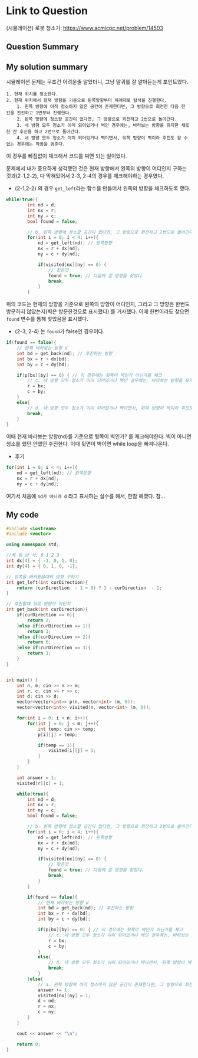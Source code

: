 # Link to Question
(시뮬레이션) 로봇 청소기: https://www.acmicpc.net/problem/14503
## Question Summary

## My solution summary
시뮬레이션 문제는 무조건 어려운줄 알았더니, 그냥 말귀를 잘 알아듣는게 포인트였다. 

```
1. 현재 위치를 청소한다.
2. 현재 위치에서 현재 방향을 기준으로 왼쪽방향부터 차례대로 탐색을 진행한다.
    1. 왼쪽 방향에 아직 청소하지 않은 공간이 존재한다면, 그 방향으로 회전한 다음 한 칸을 전진하고 1번부터 진행한다.
    2. 왼쪽 방향에 청소할 공간이 없다면, 그 방향으로 회전하고 2번으로 돌아간다.
    3. 네 방향 모두 청소가 이미 되어있거나 벽인 경우에는, 바라보는 방향을 유지한 채로 한 칸 후진을 하고 2번으로 돌아간다.
    4. 네 방향 모두 청소가 이미 되어있거나 벽이면서, 뒤쪽 방향이 벽이라 후진도 할 수 없는 경우에는 작동을 멈춘다.
```

이 경우를 빠짐없이 체크해서 코드를 짜면 되는 일이었다. 

문제에서 내가 중요하게 생각했던 것은 현재 방향에서 왼쪽의 방향이 어디인지 구하는 것과(2-1,2-2), 다 막혀있어서 2-3, 2-4의 경우를 체크해야하는 경우였다. 

- (2-1,2-2) 의 경우 `get_left`라는 함수를 만들어서 왼쪽의 방향을 체크하도록 했다. 

```c++
while(true){
        int nd = d;
        int nx = r;
        int ny = c;
        bool found = false;

        // b. 왼쪽 방향에 청소할 공간이 없다면, 그 방향으로 회전하고 2번으로 돌아간다.
        for(int i = 0; i < 4; i++){
            nd = get_left(nd); // 왼쪽방향
            nx = r + dx[nd];
            ny = c + dy[nd];

            if(visited[nx][ny] == 0) {
                // 찾은것
                found = true; // 다음에 갈 방향을 찾았다.
                break;
            }
        }
```

위의 코드는 현재의 방향을 기준으로 왼쪽의 방향이 어디인지, 그리고 그 방향은 한번도 방문하지 않았는지(벽은 방문한것으로 표시했다) 를 거사했다. 이때 한번이라도 찾으면 `found` 변수를 통해 찾았음을 표시했다. 

- (2-3, 2-4) 는 `found`가 false인 경우이다. 

```c++
if(found == false){
    // 현재 바라보는 방향 d
    int bd = get_back(nd); // 후진하는 방향
    int bx = r + dx[bd];
    int by = c + dy[bd];

    if(p[bx][by] == 0) { // 이 경우에는 뒷쪽이 벽인가 아닌가를 체크
        // c. 네 방향 모두 청소가 이미 되어있거나 벽인 경우에는, 바라보는 방향을 유지한 채로 한 칸 후진을 하고 2번으로 돌아간다.
        r = bx;
        c = by;
    }
    else{
        // d. 네 방향 모두 청소가 이미 되어있거나 벽이면서, 뒤쪽 방향이 벽이라 후진도 할 수 없는 경우에는 작동을 멈춘다.
        break;
    }
}
```
이때 현재 바라보는 방향(nd)를 기준으로 뒷쪽이 벽인가? 를 체크해야한다. 벽이 아니면 청소를 했던 안했던 후진한다. 이때 뒷면이 벽이면 while loop을 빠져나온다. 



- 후기
```c++
for(int i = 0; i < 4; i++){
    nd = get_left(nd); // 왼쪽방향
    nx = r + dx[nd];
    ny = c + dy[nd];
```

여기서 처음에 `nd가 아니라 d`  라고 표시하는 실수를 해서, 한참 헤맸다. 참...



## My code
```c++
#include <iostream>
#include <vector>

using namespace std;

//북 동 남 서: 0 1 2 3
int dx[4] = { -1, 0, 1, 0};
int dy[4] = { 0, 1, 0, -1};

// 왼쪽을 바라봤을때의 방향 구하기
int get_left(int curDirection){
    return (curDirection  - 1 < 0) ? 3 : curDirection  - 1;
}

// 후진할때 뒤로 방향이 어딘지
int get_back(int curDirection){
    if(curDirection == 0){
        return 2;
    }else if(curDirection == 1){
        return 3;
    }else if(curDirection == 2){
        return 0;
    }else if(curDirection == 3){
        return 1;
    }
}


int main() {
    int n, m; cin >> n >> m;
    int r, c; cin >> r >> c;
    int d; cin >> d;
    vector<vector<int>> p(n, vector<int> (m, 0));
    vector<vector<int>> visited(n, vector<int> (m, 0));

    for(int i = 0; i < n; i++){
        for(int j = 0; j < m; j++){
            int temp; cin >> temp;
            p[i][j] = temp;

            if(temp == 1){
                visited[i][j] = 1;
            }
        }
    }

    int answer = 1;
    visited[r][c] = 1;

    while(true){
        int nd = d;
        int nx = r;
        int ny = c;
        bool found = false;

        // b. 왼쪽 방향에 청소할 공간이 없다면, 그 방향으로 회전하고 2번으로 돌아간다.
        for(int i = 0; i < 4; i++){
            nd = get_left(nd); // 왼쪽방향
            nx = r + dx[nd];
            ny = c + dy[nd];

            if(visited[nx][ny] == 0) {
                // 찾은것
                found = true; // 다음에 갈 방향을 찾았다.
                break;
            }
        }

        if(found == false){
            // 현재 바라보는 방향 d
            int bd = get_back(nd); // 후진하는 방향
            int bx = r + dx[bd];
            int by = c + dy[bd];

            if(p[bx][by] == 0) { // 이 경우에는 뒷쪽이 벽인가 아닌가를 체크
                // c. 네 방향 모두 청소가 이미 되어있거나 벽인 경우에는, 바라보는 방향을 유지한 채로 한 칸 후진을 하고 2번으로 돌아간다.
                r = bx;
                c = by;
            }
            else{
                // d. 네 방향 모두 청소가 이미 되어있거나 벽이면서, 뒤쪽 방향이 벽이라 후진도 할 수 없는 경우에는 작동을 멈춘다.
                break;
            }
        }else{
            // a. 왼쪽 방향에 아직 청소하지 않은 공간이 존재한다면, 그 방향으로 회전한 다음 한 칸을 전진하고 1번부터 진행한다.
            answer += 1;
            visited[nx][ny] = 1;
            d = nd;
            r = nx;
            c = ny;
        }
    }

    cout << answer << "\n";

    return 0;
}

```
